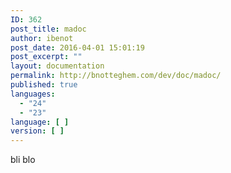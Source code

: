 ```yaml
---
ID: 362
post_title: madoc
author: ibenot
post_date: 2016-04-01 15:01:19
post_excerpt: ""
layout: documentation
permalink: http://bnotteghem.com/dev/doc/madoc/
published: true
languages:
  - "24"
  - "23"
language: [ ]
version: [ ]
---
```

bli blo